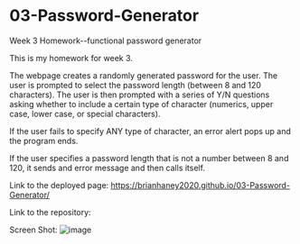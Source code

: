 # 03-Password-Generator
 Week 3 Homework--functional password generator

 This is my homework for week 3.

 The webpage creates a randomly generated password for the user. The user is prompted to select the password length (between 8 and 120 characters). The user is then prompted with a series of Y/N questions asking whether to include a certain type of character (numerics, upper case, lower case, or special characters).  

 If the user fails to specify ANY type of character, an error alert pops up and the program ends.

 If the user specifies a password length that is not a number between 8 and 120, it sends and error message and then calls itself.
 

Link to the deployed page:
https://brianhaney2020.github.io/03-Password-Generator/

Link to the repository:


Screen Shot:
![image](https://user-images.githubusercontent.com/76619826/110465506-79b69c00-80a2-11eb-8e4e-99a677fc3aa2.png)
